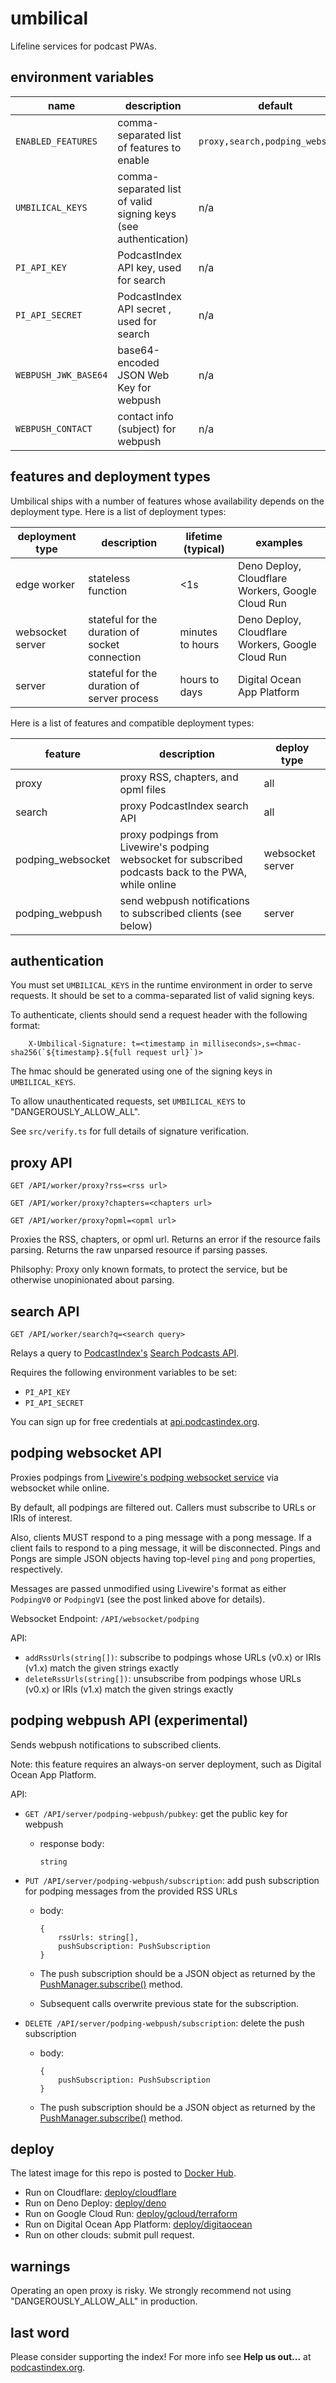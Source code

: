 # umbilical

Lifeline services for podcast PWAs.

## environment variables

| name                 | description                                                     | default                          |
| -------------------- | --------------------------------------------------------------- | -------------------------------- |
| `ENABLED_FEATURES`   | comma-separated list of features to enable                      | `proxy,search,podping_websocket` |
| `UMBILICAL_KEYS`     | comma-separated list of valid signing keys (see authentication) | n/a                              |
| `PI_API_KEY`         | PodcastIndex API key, used for search                           | n/a                              |
| `PI_API_SECRET`      | PodcastIndex API secret , used for search                       | n/a                              |
| `WEBPUSH_JWK_BASE64` | base64-encoded JSON Web Key for webpush                         | n/a                              |
| `WEBPUSH_CONTACT`    | contact info (subject) for webpush                              | n/a                              |

## features and deployment types

Umbilical ships with a number of features whose availability depends on the deployment type. Here is a list of deployment types:

| deployment type  | description                                    | lifetime (typical) | examples                                          |
| ---------------- | ---------------------------------------------- | ------------------ | ------------------------------------------------- |
| edge worker      | stateless function                             | &lt;1s             | Deno Deploy, Cloudflare Workers, Google Cloud Run |
| websocket server | stateful for the duration of socket connection | minutes to hours   | Deno Deploy, Cloudflare Workers, Google Cloud Run |
| server           | stateful for the duration of server process    | hours to days      | Digital Ocean App Platform                        |

Here is a list of features and compatible deployment types:

| feature           | description                                                                                            | deploy type      |
| ----------------- | ------------------------------------------------------------------------------------------------------ | ---------------- |
| proxy             | proxy RSS, chapters, and opml files                                                                    | all              |
| search            | proxy PodcastIndex search API                                                                          | all              |
| podping_websocket | proxy podpings from Livewire's podping websocket for subscribed podcasts back to the PWA, while online | websocket server |
| podping_webpush   | send webpush notifications to subscribed clients (see below)                                           | server           |

## authentication

You must set `UMBILICAL_KEYS` in the runtime environment in order to serve
requests. It should be set to a comma-separated list of valid signing keys.

To authenticate, clients should send a request header with the following format:

```
    X-Umbilical-Signature: t=<timestamp in milliseconds>,s=<hmac-sha256(`${timestamp}.${full request url}`)>
```

The hmac should be generated using one of the signing keys in `UMBILICAL_KEYS`.

To allow unauthenticated requests, set `UMBILICAL_KEYS` to "DANGEROUSLY_ALLOW_ALL".

See `src/verify.ts` for full details of signature verification.

## proxy API

`GET /API/worker/proxy?rss=<rss url>`

`GET /API/worker/proxy?chapters=<chapters url>`

`GET /API/worker/proxy?opml=<opml url>`

Proxies the RSS, chapters, or opml url. Returns an error if the resource fails parsing. Returns the raw unparsed resource if parsing passes.

Philsophy: Proxy only known formats, to protect the service, but be otherwise unopinionated about parsing.

## search API

`GET /API/worker/search?q=<search query>`

Relays a query to [PodcastIndex's](https://podcastindex.org/) [Search Podcasts API](https://podcastindex-org.github.io/docs-api/#get-/search/byterm).

Requires the following environment variables to be set:

- `PI_API_KEY`
- `PI_API_SECRET`

You can sign up for free credentials at [api.podcastindex.org](https://api.podcastindex.org/).

## podping websocket API

Proxies podpings from [Livewire's podping websocket service](https://livewire.io/podping-via-websockets/) via websocket while online.

By default, all podpings are filtered out. Callers must subscribe to URLs or IRIs of interest.

Also, clients MUST respond to a ping message with a pong message. If a client
fails to respond to a ping message, it will be disconnected. Pings and Pongs are
simple JSON objects having top-level `ping` and `pong` properties, respectively.

Messages are passed unmodified using Livewire's format as either `PodpingV0` or
`PodpingV1` (see the post linked above for details).

Websocket Endpoint: `/API/websocket/podping`

API:

- `addRssUrls(string[])`: subscribe to podpings whose URLs (v0.x) or IRIs (v1.x) match the given strings exactly
- `deleteRssUrls(string[])`: unsubscribe from podpings whose URLs (v0.x) or IRIs (v1.x) match the given strings exactly

## podping webpush API (experimental)

Sends webpush notifications to subscribed clients.

Note: this feature requires an always-on server deployment, such as Digital Ocean App Platform.

API:

- `GET /API/server/podping-webpush/pubkey`: get the public key for webpush

  - response body:

    ```
    string
    ```

- `PUT /API/server/podping-webpush/subscription`: add push subscription for podping messages from the provided RSS URLs

  - body:

    ```
    {
        rssUrls: string[],
        pushSubscription: PushSubscription
    }
    ```

  - The push subscription should be a JSON object as returned by the [PushManager.subscribe()](https://developer.mozilla.org/en-US/docs/Web/API/PushManager/subscribe) method.
  - Subsequent calls overwrite previous state for the subscription.

- `DELETE /API/server/podping-webpush/subscription`: delete the push subscription

  - body:

    ```
    {
        pushSubscription: PushSubscription
    }
    ```

  - The push subscription should be a JSON object as returned by the [PushManager.subscribe()](https://developer.mozilla.org/en-US/docs/Web/API/PushManager/subscribe) method.

## deploy

The latest image for this repo is posted to [Docker Hub](https://hub.docker.com/r/aegrumet/umbilical/tags).

- Run on Cloudflare: [deploy/cloudflare](deploy/cloudflare)
- Run on Deno Deploy: [deploy/deno](deploy/deno)
- Run on Google Cloud Run: [deploy/gcloud/terraform](deploy/gcloud/terraform)
- Run on Digital Ocean App Platform: [deploy/digitaocean](deploy/digitalocean)
- Run on other clouds: submit pull request.

## warnings

Operating an open proxy is risky. We strongly recommend not using "DANGEROUSLY_ALLOW_ALL" in production.

## last word

Please consider supporting the index! For more info see **Help us out...** at [podcastindex.org](https://podcastindex.org).
